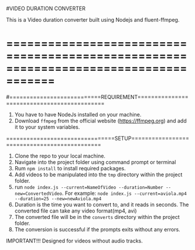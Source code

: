 #VIDEO DURATION CONVERTER

This is a Video duration converter built using Nodejs and fluent-ffmpeg.

=====================================================================================
=====================================================================================
#===========================REQUIREMENT============================================
1. You have to have NodeJs installed on your machine.
2. Download `ffmpeg` from the official website (https://ffmpeg.org) and add it to your system variables.







================================SETUP=============================================
1. Clone the repo to your local machine.
2. Navigate into the project folder using command prompt or terminal
3. Rum `npm install` to install required packages.
4. Add videos to be manipulated into the `tmp` directory within the project folder.
5. run `node index.js --current=NameOfVideo --duration=Number --new=ConvertedVideo`. For example: `node index.js --current=aviola.mp4 --duration=25 --new=newAviola.mp4`
6. Duration is the time you want to convert to, and it reads in seconds. The converted file can take any video format(mp4, avi)
7. The converted file will be in the `converts` directory within the project folder.
8. The conversion is successful if the prompts exits without any errors.



IMPORTANT!!!
Designed for videos without audio tracks.